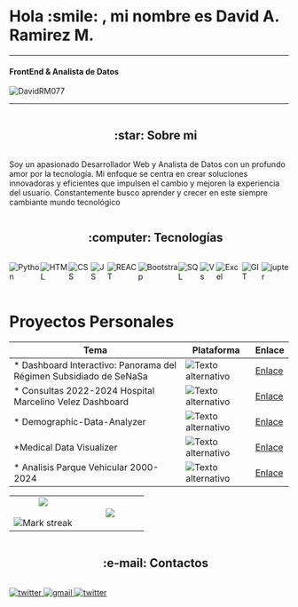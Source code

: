 <h1> Hola :smile: , mi nombre es David A. Ramirez M.  </h1>
<hr>

<h4> FrontEnd & Analista de Datos </h4>
<p align="left"> <img src="https://komarev.com/ghpvc/?username=DavidRM077&label=Profile%20views&color=0e75b6&style=flat" alt="DavidRM077" /> </p> 
<hr>

<div id="user-content-toc">
  <ul align="center">
    <summary><h2 style="display: inline-block"> :star: Sobre mi</h2></summary>
  </ul>
</div>

<p> 
Soy un apasionado Desarrollador Web y Analista de Datos con un profundo amor por la tecnología. Mi enfoque se centra en crear soluciones innovadoras y eficientes que impulsen el cambio y mejoren la experiencia del usuario. Constantemente busco aprender y crecer en este siempre cambiante mundo tecnológico
</p>



<!--h1 without bottom border-->
<div id="user-content-toc">
  <ul align="center">
    <summary><h2 style="display: inline-block">  :computer: Tecnologías</h2></summary>
  </ul>
</div>


<div style="display: flex;">
<img src="https://img.shields.io/badge/Python-3776AB?style=for-the-badge&logo=python&logoColor=white" alt="Python">
<img src="https://img.shields.io/badge/HTML-239120?style=for-the-badge&logo=html5&logoColor=white" alt="HTML">
 <img src="https://img.shields.io/badge/CSS-239120?&style=for-the-badge&logo=css3&logoColor=white" alt="CSS">
  <img src="https://img.shields.io/badge/JavaScript-F7DF1E?style=for-the-badge&logo=javascript&logoColor=black" alt="JS">
  <img src="https://img.shields.io/badge/React-20232A?style=for-the-badge&logo=react&logoColor=61DAFB" alt="REACT">
  <img src="https://img.shields.io/badge/Bootstrap-563D7C?style=for-the-badge&logo=bootstrap&logoColor=white" alt="Bootstrap">
  <img src="https://img.shields.io/badge/MySQL-005C84?style=for-the-badge&logo=mysql&logoColor=white" alt="SQL">
  <img src="https://img.shields.io/badge/Visual_Studio-5C2D91?style=for-the-badge&logo=visual%20studio&logoColor=white" alt="Vs">
  <img src="https://img.shields.io/badge/Microsoft_Excel-217346?style=for-the-badge&logo=microsoft-excel&logoColor=white" alt="Excel">
  <img src="https://img.shields.io/badge/GIT-E44C30?style=for-the-badge&logo=git&logoColor=white" alt="GIT">
  <img src="https://img.shields.io/badge/Jupyter-F37626.svg?&style=for-the-badge&logo=Jupyter&logoColor=white" alt="jupter">
  <img src="" alt="">
</div>
<br>

<h1> Proyectos Personales </h1>

| Tema | Plataforma | Enlace |
|-----------|-----------|-----------|
| * Dashboard Interactivo: Panorama del Régimen Subsidiado de SeNaSa  | ![Texto alternativo](https://www.vectorlogo.zone/logos/microsoft_powerbi/microsoft_powerbi-icon.svg)   |[Enlace](https://app.powerbi.com/links/xspW__bjvE?ctid=6a75c40c-8005-40e0-8405-d40293b63c7f&pbi_source=linkShare&bookmarkGuid=60b12453-5d32-4d2d-b5d3-99b428c3b80e) |
| * Consultas 2022-2024 Hospital Marcelino Velez Dashboard  | ![Texto alternativo](https://www.vectorlogo.zone/logos/microsoft_powerbi/microsoft_powerbi-icon.svg)   |[Enlace](https://app.powerbi.com/links/EJtinYTy-g?ctid=6a75c40c-8005-40e0-8405-d40293b63c7f&pbi_source=linkShare) |
| * Demographic-Data-Analyzer| ![Texto alternativo](https://www.vectorlogo.zone/logos/python/python-ar21.svg)  |[Enlace](https://github.com/DavidRM077/Demographic-Data-Analyzer/blob/main/Book.ipynb) |
| *Medical Data Visualizer| ![Texto alternativo](https://www.vectorlogo.zone/logos/python/python-ar21.svg)   |[Enlace](https://github.com/DavidRM077/Medical-Data-Visualizer/blob/main/Book.ipynb) |
| * Analisis Parque Vehicular 2000-2024   | ![Texto alternativo](https://www.vectorlogo.zone/logos/python/python-ar21.svg)   |[Enlace](https://github.com/DavidRM077/Analisis-Parque-Vehicular-2000-2024/blob/main/ParqueVehicular.ipynb) |



<!--- stats & Trophy (start) -->
<p align="center">
  <!--- stats (start) -->
<table align="center">
<tr border="none">
<td width="50%" align="center">
  
  <img  align="center"  src="https://github-readme-stats.vercel.app/api?username=DavidRM077&theme=dark&show_icons=true&count_private=true" />
  <br></br>
  <img  title="🔥 Get streak stats for your profile at git.io/streak-stats" alt="Mark streak" src="https://github-readme-streak-stats.herokuapp.com/?user=DavidRM077&theme=dark&hide_border=false" /> 
</td>

<td width="50%" align="center">

  <img  align="center"  src="https://github-readme-stats.anuraghazra1.vercel.app/api/top-langs/?username=DavidRM077&theme=dark&hide_border=false&no-bg=true&no-frame=true&langs_count=10"/>
  
  </td>
</tr>
</table>

<div id="user-content-toc">
  <ul align="center">
    <summary><h2 style="display: inline-block"> :e-mail: Contactos</h2></summary>
  </ul>
</div>

<a href="https://www.instagram.com/davidr07_/" target="_blank">
<img src=https://img.shields.io/badge/Instagram-E4405F?style=for-the-badge&logo=instagram&logoColor=white alt=twitter style="margin-bottom: 5px;" />

<a href="mailto:davidrap087@gmail.com" target="_blank">
<img src=https://img.shields.io/badge/gmail-%2300acee.svg?color=EA4335&style=for-the-badge&logo=gmail&logoColor=white alt=gmail style="margin-bottom: 5px;" />

<a href="https://www.linkedin.com/in/david-antonio-ramirez-mendez-3449a0220/" target="_blank">
<img src=https://img.shields.io/badge/LinkedIn-0077B5?style=for-the-badge&logo=linkedin&logoColor=white alt=twitter style="margin-bottom: 5px;" />
